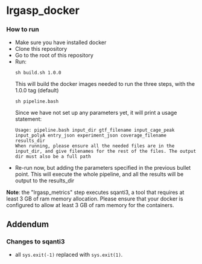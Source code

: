 # lrgasp_docker

### How to run

- Make sure you have installed docker
- Clone this repository
- Go to the root of this repository
- Run:
    ```
    sh build.sh 1.0.0
    ```
  This will build the docker images needed to run the three steps, with the 1.0.0 tag (default)
    ```
    sh pipeline.bash
    ```
  Since we have not set up any parameters yet, it will print a usage statement:
    ```
    Usage: pipeline.bash input_dir gtf_filename input_cage_peak input_polyA entry_json experiment_json coverage_filename results_dir
    When running, please ensure all the needed files are in the input_dir, and give filenames for the rest of the files. The output dir must also be a full path
    ```
- Re-run now, but adding the parameters specified in the previous bullet point. This will execute the whole pipeline, and all the results will be output to the results_dir

**Note**: the "lrgasp_metrics" step executes sqanti3, a tool that requires at least 3 GB of ram memory allocation. Please ensure that your docker is configured to allow at least 3 GB of ram memory for the containers.

## Addendum
### Changes to sqanti3
- all `sys.exit(-1)` replaced with `sys.exit(1)`.


